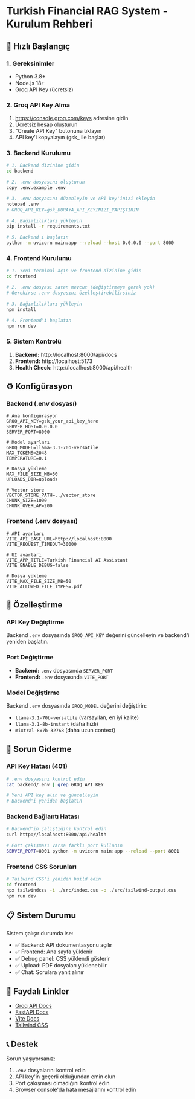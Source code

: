 # Turkish Financial RAG System - Kurulum Rehberi

## 🚀 Hızlı Başlangıç

### 1. Gereksinimler
- Python 3.8+
- Node.js 18+
- Groq API Key (ücretsiz)

### 2. Groq API Key Alma
1. https://console.groq.com/keys adresine gidin
2. Ücretsiz hesap oluşturun
3. "Create API Key" butonuna tıklayın
4. API key'i kopyalayın (gsk_ ile başlar)

### 3. Backend Kurulumu

```bash
# 1. Backend dizinine gidin
cd backend

# 2. .env dosyasını oluşturun
copy .env.example .env

# 3. .env dosyasını düzenleyin ve API key'inizi ekleyin
notepad .env
# GROQ_API_KEY=gsk_BURAYA_API_KEYINIZI_YAPIŞTIRIN

# 4. Bağımlılıkları yükleyin
pip install -r requirements.txt

# 5. Backend'i başlatın
python -m uvicorn main:app --reload --host 0.0.0.0 --port 8000
```

### 4. Frontend Kurulumu

```bash
# 1. Yeni terminal açın ve frontend dizinine gidin
cd frontend

# 2. .env dosyası zaten mevcut (değiştirmeye gerek yok)
# Gerekirse .env dosyasını özelleştirebilirsiniz

# 3. Bağımlılıkları yükleyin
npm install

# 4. Frontend'i başlatın
npm run dev
```

### 5. Sistem Kontrolü

1. **Backend:** http://localhost:8000/api/docs
2. **Frontend:** http://localhost:5173
3. **Health Check:** http://localhost:8000/api/health

## ⚙️ Konfigürasyon

### Backend (.env dosyası)

```env
# Ana konfigürasyon
GROQ_API_KEY=gsk_your_api_key_here
SERVER_HOST=0.0.0.0
SERVER_PORT=8000

# Model ayarları
GROQ_MODEL=llama-3.1-70b-versatile
MAX_TOKENS=2048
TEMPERATURE=0.1

# Dosya yükleme
MAX_FILE_SIZE_MB=50
UPLOADS_DIR=uploads

# Vector store
VECTOR_STORE_PATH=../vector_store
CHUNK_SIZE=1000
CHUNK_OVERLAP=200
```

### Frontend (.env dosyası)

```env
# API ayarları
VITE_API_BASE_URL=http://localhost:8000
VITE_REQUEST_TIMEOUT=30000

# UI ayarları
VITE_APP_TITLE=Turkish Financial AI Assistant
VITE_ENABLE_DEBUG=false

# Dosya yükleme
VITE_MAX_FILE_SIZE_MB=50
VITE_ALLOWED_FILE_TYPES=.pdf
```

## 🔧 Özelleştirme

### API Key Değiştirme
Backend `.env` dosyasında `GROQ_API_KEY` değerini güncelleyin ve backend'i yeniden başlatın.

### Port Değiştirme
- **Backend:** `.env` dosyasında `SERVER_PORT`
- **Frontend:** `.env` dosyasında `VITE_PORT`

### Model Değiştirme
Backend `.env` dosyasında `GROQ_MODEL` değerini değiştirin:
- `llama-3.1-70b-versatile` (varsayılan, en iyi kalite)
- `llama-3.1-8b-instant` (daha hızlı)
- `mixtral-8x7b-32768` (daha uzun context)

## 🐛 Sorun Giderme

### API Key Hatası (401)
```bash
# .env dosyasını kontrol edin
cat backend/.env | grep GROQ_API_KEY

# Yeni API key alın ve güncelleyin
# Backend'i yeniden başlatın
```

### Backend Bağlantı Hatası
```bash
# Backend'in çalıştığını kontrol edin
curl http://localhost:8000/api/health

# Port çakışması varsa farklı port kullanın
SERVER_PORT=8001 python -m uvicorn main:app --reload --port 8001
```

### Frontend CSS Sorunları
```bash
# Tailwind CSS'i yeniden build edin
cd frontend
npx tailwindcss -i ./src/index.css -o ./src/tailwind-output.css
npm run dev
```

## 📋 Sistem Durumu

Sistem çalışır durumda ise:
- ✅ Backend: API dokumentasyonu açılır
- ✅ Frontend: Ana sayfa yüklenir
- ✅ Debug panel: CSS yüklendi gösterir
- ✅ Upload: PDF dosyaları yüklenebilir
- ✅ Chat: Sorulara yanıt alınır

## 🔗 Faydalı Linkler

- [Groq API Docs](https://console.groq.com/docs)
- [FastAPI Docs](https://fastapi.tiangolo.com/)
- [Vite Docs](https://vitejs.dev/)
- [Tailwind CSS](https://tailwindcss.com/)

## 📞 Destek

Sorun yaşıyorsanız:
1. `.env` dosyalarını kontrol edin
2. API key'in geçerli olduğundan emin olun
3. Port çakışması olmadığını kontrol edin
4. Browser console'da hata mesajlarını kontrol edin
